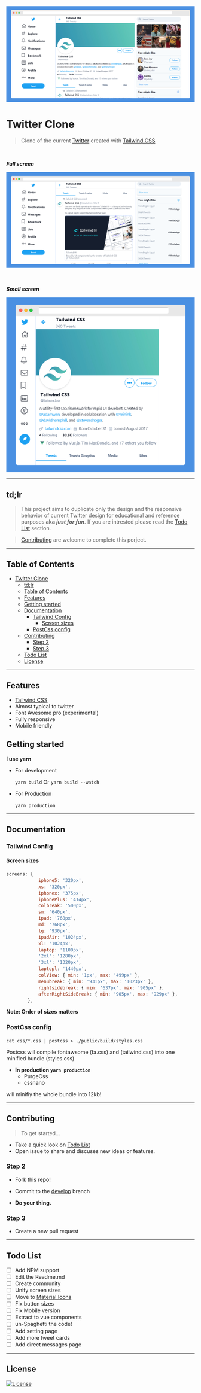 <!-- Graphics or Logo-->

<img src="./screenshots/index-xl.png" alt="Twitter">

<!-- Title and slug-->

# Twitter Clone

> Clone of the current [Twitter](https://twitter.com) created with [Tailwind CSS](https://tailwindcss.com)

<br>

**_Full screen_**

[![](./screenshots/index2-xl.png)]()

<br>

**_Small screen_**

[![Screenshot1](./screenshots/index-sm.png)]()


---
## td;lr

> This project aims to duplicate only the design and the responsive behavior of current Twitter design for educational and reference purposes **aka _just for fun_**. If you are intrested please read the [Todo List](#todo-list) section.

> [Contributing](#contributing)  are welcome to complete this porject.

---

## Table of Contents

- [Twitter Clone](#twitter-clone)
  - [td;lr](#tdlr)
  - [Table of Contents](#table-of-contents)
  - [Features](#features)
  - [Getting started](#getting-started)
  - [Documentation](#documentation)
    - [Tailwind Config](#tailwind-config)
      - [Screen sizes](#screen-sizes)
    - [PostCss config](#postcss-config)
  - [Contributing](#contributing)
    - [Step 2](#step-2)
    - [Step 3](#step-3)
  - [Todo List](#todo-list)
  - [License](#license)

---

## Features

- [Tailwind CSS](https://tailwindcss.com)
- Almost typical to twitter
- Font Awesome pro (experimental)
- Fully responsive
- Mobile friendly


## Getting started

**I use yarn** 

- For development

  `yarn build` Or `yarn build --watch`

- For Production
    
    `yarn production`
---

## Documentation

### Tailwind Config

#### Screen sizes

```js
screens: {
			iphone5: '320px',
			xs: '320px',
			iphonex: '375px',
			iphonePlus: '414px',
			colbreak: '500px',
			sm: '640px',
			ipad: '768px',
			md: '768px',
			lg: '930px',
			ipadAir: '1024px',
			xl: '1024px',
			laptop: '1100px',
			'2xl': '1280px',
			'3xl': '1320px',
			laptopl: '1440px',
			colView: { min: '1px', max: '499px' },
			menubreak: { min: '931px', max: '1023px' },
			rightsidebreak: { min: '637px', max: '905px' },
			afterRightSideBreak: { min: '905px', max: '929px' },
		},
```

**__Note: Order of sizes matters__**


### PostCss config

`cat css/*.css | postcss > ./public/build/styles.css`

Postcss will compile fontawsome (fa.css) and (tailwind.css) into one minified bundle (styles.css)

 - **In production `yarn production`**
    - PurgeCss
    - cssnano

will minifiy the whole bundle into 12kb!

---


## Contributing

> To get started...

- Take a quick look on [Todo List](#todo-list)
- Open issue to share and discuses new ideas or features.

### Step 2
  - Fork this repo!
  - Commit to the [develop](https://github.com/nagi1/twitter-clone/tree/develop) branch

- **Do your thing.**

### Step 3

- Create a new pull request

---

## Todo List

- [ ] Add NPM support
- [ ] Edit the Readme.md
- [ ] Create community
- [ ] Unify screen sizes
- [ ] Move to [Material Icons](https://material.io/resources/icons/)
- [ ] Fix button sizes
- [ ] Fix Mobile version
- [ ] Extract to vue components
- [ ] un-Spaghetti the code!
- [ ] Add setting page
- [ ] Add more tweet cards
- [ ] Add direct messages page 

---


## License

[![License](http://img.shields.io/:license-mit-blue.svg?style=flat-square)](http://badges.mit-license.org)